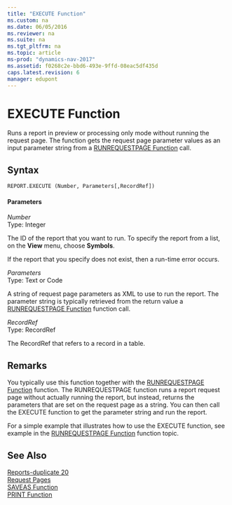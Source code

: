 ```yaml
---
title: "EXECUTE Function"
ms.custom: na
ms.date: 06/05/2016
ms.reviewer: na
ms.suite: na
ms.tgt_pltfrm: na
ms.topic: article
ms-prod: "dynamics-nav-2017"
ms.assetid: f0268c2e-bbd6-493e-9ffd-08eac5df435d
caps.latest.revision: 6
manager: edupont
---
```

# EXECUTE Function
Runs a report in preview or processing only mode without running the request page. The function gets the request page parameter values as an input parameter string from a [RUNREQUESTPAGE Function](RUNREQUESTPAGE-Function.md) call.  
  
## Syntax  
  
```  
REPORT.EXECUTE (Number, Parameters[,RecordRef])  
```  
  
#### Parameters  
 *Number*  
 Type: Integer  
  
 The ID of the report that you want to run. To specify the report from a list, on the **View** menu, choose **Symbols**.  
  
 If the report that you specify does not exist, then a run\-time error occurs.  
  
 *Parameters*  
 Type: Text or Code  
  
 A string of request page parameters as XML to use to run the report. The parameter string is typically retrieved from the return value a [RUNREQUESTPAGE Function](RUNREQUESTPAGE-Function.md) function call.  
  
 *RecordRef*  
 Type: RecordRef  
  
 The RecordRef that refers to a record in a table.  
  
## Remarks  
 You typically use this function together with the [RUNREQUESTPAGE Function](RUNREQUESTPAGE-Function.md) function. The RUNREQUESTPAGE function runs a report request page without actually running the report, but instead, returns the parameters that are set on the request page as a string. You can then call the EXECUTE function to get the parameter string and run the report.  
  
 For a simple example that illustrates how to use the EXECUTE function, see example in the [RUNREQUESTPAGE Function](RUNREQUESTPAGE-Function.md) function topic.  
  
## See Also  
 [Reports\-duplicate 20](Reports-duplicate-20.md)   
 [Request Pages](Request-Pages.md)   
 [SAVEAS Function](SAVEAS-Function.md)   
 [PRINT Function](PRINT-Function.md)